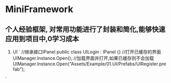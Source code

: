 # MiniFramework
## 个人经验框架, 对常用功能进行了封装和简化,能够快速应用到项目中,0学习成本

1. UI
`
//继承接口IPanel
public class UILogin : IPanel
{}
//打开已缓存的界面
UIManager.Instance.Open<UIRegister>();
//加载界面并打开,如果已缓存则不会加载
UIManager.Instance.Open<UIRegister>("Assets/Example/01.UI/Prefabs/UIRegister.prefab");

`